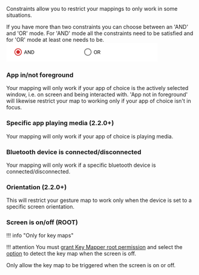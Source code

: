 Constraints allow you to restrict your mappings to only work in some situations.

If you have more than two constraints you can choose between an 'AND' and 'OR' mode. For 'AND' mode all the constraints need to be satisfied and for 'OR' mode at least one needs to be.
![](../images/constraint-mode-radio-buttons.png)

### App in/not foreground
Your mapping will only work if your app of choice is the actively selected window, i.e. on screen and being interacted with. 'App not in foreground' will likewise restrict your map to working only if your app of choice isn't in focus.

### Specific app playing media (2.2.0+)
Your mapping will only work if your app of choice is playing media.

### Bluetooth device is connected/disconnected
Your mapping will only work if a specific bluetooth device is connected/disconnected.

### Orientation (2.2.0+)
This will restrict your gesture map to work only when the device is set to a specific screen orientation.

### Screen is on/off (ROOT)

!!! info "Only for key maps"

!!! attention
    You must [grant Key Mapper root permission](settings.md#key-mapper-has-root-permission) and select the [option](../keymaps#special-options) to detect the key map when the screen is off.

Only allow the key map to be triggered when the screen is on or off.